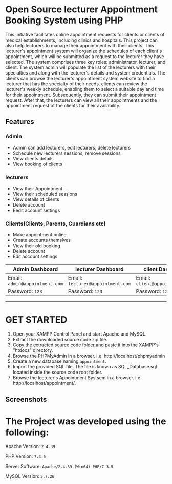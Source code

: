 
# Open Source lecturer Appointment Booking System using PHP

This initiative facilitates online appointment requests for clients or clients of medical establishments, including clinics and hospitals. This project can also help lecturers to manage their appointment with their clients. This lecturer's appointment system will organize the schedules of each client's appointment, which will be submitted as a request to the lecturer they have selected. The system comprises three key roles: administrator, lecturer, and client. The system admin will populate the list of the lecturers with their specialties and along with the lecturer's details and system credentials. The clients can browse the lecturer's appointment system website to find a lecturer that has the specialty of their needs. clients can review the lecturer's weekly schedule, enabling them to select a suitable day and time for their appointment. Subsequently, they can submit their appointment request. After that, the lecturers can view all their appointments and the appointment request of the clients for their availability.


## Features

### Admin
  
- Admin can add lecturers, edit lecturers, delete lecturers    
- Schedule new lecturers sessions, remove sessions   
- View clients details    
- View booking of clients    
    
    
 
 
### lecturers

- View their Appointment
- View their scheduled sessions
- View details of clients
- Delete account    
- Eedit account settings
    

    
### Clients(Clients, Parents, Guardians etc)
  
  - Make appointment online
  - Create accounts themslves
  - View their old booking
  - Delete account
  - Edit account settings    

    
| Admin Dashboard | lecturer Dashboard | client Dashboard |
| -------| -------| -------|
| Email: `admin@appointment.com` | Email: `lecturer@appointment.com` |   Email: `client@appointment.com` | 
| Password: `123` |  Password: `123` |  Password: `123` |


 
  
-----------------------------------------------


# GET STARTED

1. Open your XAMPP Control Panel and start Apache and MySQL.
2. Extract the downloaded source code zip file.
3. Copy the extracted source code folder and paste it into the XAMPP's "htdocs" directory.
4. Browse the PHPMyAdmin in a browser. i.e. http://localhost/phpmyadmin
5. Create a new database naming `appointment`.
6. Import the provided SQL file. The file is known as SQL_Database.sql located inside the source code root folder.
7. Browse the lecturer's Appointment Systsem in a browser. i.e. http://localhost/appointment/.


## Screenshots

# The Project was developed using the following:

Apache Version: 	`2.4.39`

PHP Version: 		`7.3.5`

Server Software: 	`Apache/2.4.39 (Win64) PHP/7.3.5`

MySQL Version: 		`5.7.26`
